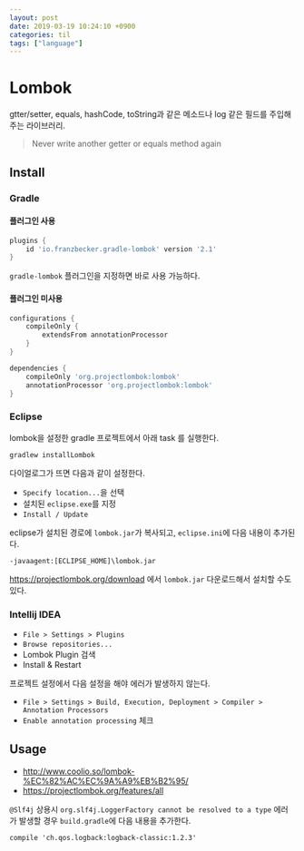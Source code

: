 ```yaml
---
layout: post
date: 2019-03-19 10:24:10 +0900
categories: til
tags: ["language"]
---
```


# Lombok

gtter/setter, equals, hashCode, toString과 같은 메소드나 log 같은 필드를 주입해주는 라이브러리.

> Never write another getter or equals method again

## Install

### Gradle

#### 플러그인 사용

```gradle
plugins {
    id 'io.franzbecker.gradle-lombok' version '2.1'
}
```

`gradle-lombok` 플러그인을 지정하면 바로 사용 가능하다.

#### 플러그인 미사용

```gradle
configurations {
    compileOnly {
        extendsFrom annotationProcessor
    }
}

dependencies {
    compileOnly 'org.projectlombok:lombok'
    annotationProcessor 'org.projectlombok:lombok'
}
```

### Eclipse

lombok을 설정한 gradle 프로젝트에서 아래 task 를 실행한다.

    gradlew installLombok

다이얼로그가 뜨면 다음과 같이 설정한다.

- `Specify location...`을 선택
- 설치된 `eclipse.exe`를 지정
- `Install / Update`

eclipse가 설치된 경로에 `lombok.jar`가 복사되고, `eclipse.ini`에 다음 내용이 추가된다.

    -javaagent:[ECLIPSE_HOME]\lombok.jar

<https://projectlombok.org/download> 에서 `lombok.jar` 다운로드해서 설치할 수도 있다.

### Intellij IDEA

- `File > Settings > Plugins`
- `Browse repositories...`
- Lombok Plugin 검색
- Install & Restart

프로젝트 설정에서 다음 설정을 해야 에러가 발생하지 않는다.

- `File > Settings > Build, Execution, Deployment > Compiler > Annotation Processors`
- `Enable annotation processing` 체크

## Usage

- <http://www.coolio.so/lombok-%EC%82%AC%EC%9A%A9%EB%B2%95/>
- <https://projectlombok.org/features/all>

`@Slf4j` 상용시 `org.slf4j.LoggerFactory cannot be resolved to a type` 에러가 발생할 경우 `build.gradle`에 다음 내용을 추가한다.

    compile 'ch.qos.logback:logback-classic:1.2.3'
